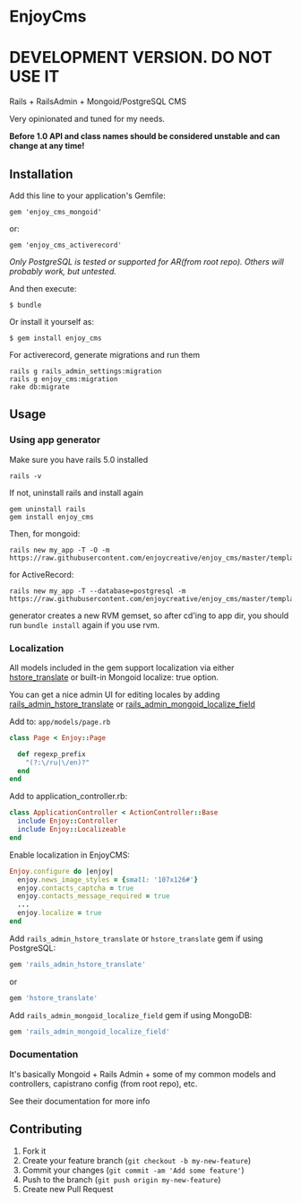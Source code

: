 # EnjoyCms

# DEVELOPMENT VERSION. DO NOT USE IT

Rails + RailsAdmin + Mongoid/PostgreSQL CMS

Very opinionated and tuned for my needs.

**Before 1.0 API and class names should be considered unstable and can change at any time!**

## Installation

Add this line to your application's Gemfile:

    gem 'enjoy_cms_mongoid'

or:

    gem 'enjoy_cms_activerecord'

*Only PostgreSQL is tested or supported for AR(from root repo). Others will probably work, but untested.*

And then execute:

    $ bundle

Or install it yourself as:

    $ gem install enjoy_cms

For activerecord, generate migrations and run them

    rails g rails_admin_settings:migration
    rails g enjoy_cms:migration
    rake db:migrate

## Usage

### Using app generator

Make sure you have rails 5.0 installed

    rails -v

If not, uninstall rails and install again

    gem uninstall rails
    gem install enjoy_cms

Then, for mongoid:

    rails new my_app -T -O -m https://raw.githubusercontent.com/enjoycreative/enjoy_cms/master/template.rb

for ActiveRecord:

    rails new my_app -T --database=postgresql -m https://raw.githubusercontent.com/enjoycreative/enjoy_cms/master/template.rb

generator creates a new RVM gemset, so after cd'ing to app dir, you should run `bundle install` again if you use rvm.

### Localization

All models included in the gem support localization via either [hstore_translate](https://github.com/Leadformance/hstore_translate) or built-in Mongoid localize: true option.

You can get a nice admin UI for editing locales by adding [rails_admin_hstore_translate](https://github.com/glebtv/rails_admin_hstore_translate) or [rails_admin_mongoid_localize_field](https://github.com/sudosu/rails_admin_mongoid_localize_field)

Add to: ```app/models/page.rb```

```ruby
class Page < Enjoy::Page

  def regexp_prefix
    "(?:\/ru|\/en)?"
  end
end
```

<!-- Wrap your routes with locale scope:

```ruby
scope "(:locale)", locale: /en|ru/ do
  get 'contacts' => 'contacts#new', as: :contacts
  post 'contacts' => 'contacts#create', as: :create_contacts
end
``` -->

Add to application_controller.rb:

```ruby
class ApplicationController < ActionController::Base
  include Enjoy::Controller
  include Enjoy::Localizeable
end
```

Enable localization in EnjoyCMS:

```ruby
Enjoy.configure do |enjoy|
  enjoy.news_image_styles = {small: '107x126#'}
  enjoy.contacts_captcha = true
  enjoy.contacts_message_required = true
  ...
  enjoy.localize = true
end
```

Add ```rails_admin_hstore_translate``` or ```hstore_translate``` gem if using PostgreSQL:

```ruby
gem 'rails_admin_hstore_translate'
```

or

```ruby
gem 'hstore_translate'
```

Add ```rails_admin_mongoid_localize_field``` gem if using MongoDB:

```ruby
gem 'rails_admin_mongoid_localize_field'
```

### Documentation

It's basically Mongoid + Rails Admin + some of my common models and controllers, capistrano config (from root repo), etc.

See their documentation for more info

## Contributing

1. Fork it
2. Create your feature branch (`git checkout -b my-new-feature`)
3. Commit your changes (`git commit -am 'Add some feature'`)
4. Push to the branch (`git push origin my-new-feature`)
5. Create new Pull Request
